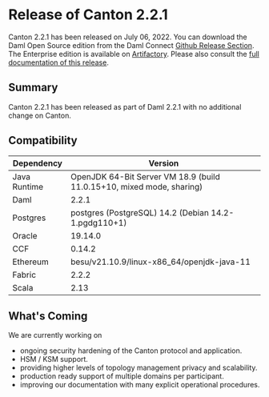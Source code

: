 # Release of Canton 2.2.1

Canton 2.2.1 has been released on July 06, 2022. You can download the Daml Open Source edition from the Daml Connect [Github Release Section](https://github.com/digital-asset/daml/releases/tag/v2.2.1). The Enterprise edition is available on [Artifactory](https://digitalasset.jfrog.io/artifactory/canton-enterprise/canton-enterprise-2.2.1.zip).
Please also consult the [full documentation of this release](https://docs.daml.com/2.2.1/canton/about.html).

## Summary
Canton 2.2.1 has been released as part of Daml 2.2.1 with no additional change on Canton.

## Compatibility

| Dependency   | Version                                                               |
| ------------ |-----------------------------------------------------------------------|
| Java Runtime | OpenJDK 64-Bit Server VM 18.9 (build 11.0.15+10, mixed mode, sharing) |
| Daml         | 2.2.1                                                                 |
| Postgres     | postgres (PostgreSQL) 14.2 (Debian 14.2-1.pgdg110+1)                  |
| Oracle       | 19.14.0                                                               |
| CCF          | 0.14.2                                                                |
| Ethereum     | besu/v21.10.9/linux-x86_64/openjdk-java-11                            |
| Fabric       | 2.2.2                                                                 |
| Scala        | 2.13                                                                  |

## What's Coming

We are currently working on
- ongoing security hardening of the Canton protocol and application.
- HSM / KSM support.
- providing higher levels of topology management privacy and scalability.
- production ready support of multiple domains per participant.
- improving our documentation with many explicit operational procedures.

